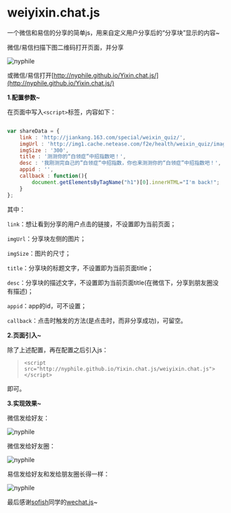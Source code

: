 # weiyixin.chat.js

一个微信和易信的分享的简单js，用来自定义用户分享后的“分享块”显示的内容~

微信/易信扫描下图二维码打开页面，并分享

![nyphile](http://nyphile.github.io/Yixin.chat.js/images/qcode.png)

或微信/易信打开[http://nyphile.github.io/Yixin.chat.js/](http://nyphile.github.io/Yixin.chat.js/)

**1.配置参数~**

在页面中写入`<script>`标签，内容如下：

```js

var shareData = {
	link : 'http://jiankang.163.com/special/weixin_quiz/',
	imgUrl : 'http://img1.cache.netease.com/f2e/health/weixin_quiz/images/120x120-5star.jpg',
	imgSize : '300',
	title : '测测你的“白领症”中招指数吧！',
	desc : '我刚测完自己的”白领症“中招指数，你也来测测你的“白领症”中招指数吧！',
	appid : '',
	callback : function(){
		document.getElementsByTagName("h1")[0].innerHTML="I'm back!";
	}
};

```

其中：

`link`：想让看到分享的用户点击的链接，不设置即为当前页面；

`imgUrl`：分享块左侧的图片；

`imgSize`：图片的尺寸；

`title`：分享块的标题文字，不设置即为当前页面title；

`desc`：分享块的描述文字，不设置即为当前页面title(在微信下，分享到朋友圈没有描述)；

`appid`：app的id，可不设置；

`callback`：点击时触发的方法(是点击时，而非分享成功)，可留空。

**2.页面引入~**

除了上述配置，再在配置之后引入js：

> `<script src="http://nyphile.github.io/Yixin.chat.js/weiyixin.chat.js"></script>`

即可。

**3.实现效果~**

微信发给好友：

![nyphile](http://img1.cache.netease.com/f2e/health/index2014/images/wechat_friend.png?20141031)

微信发给好友圈：

![nyphile](http://img1.cache.netease.com/f2e/health/index2014/images/wechat_timeline.png?20141031)

易信发给好友和发给朋友圈长得一样：

![nyphile](http://img1.cache.netease.com/f2e/health/index2014/images/yixin_timeline.png?20141031)


最后感谢[sofish](https://github.com/sofish)同学的[wechat.js](http://sofish.github.io/wechat.js)~

